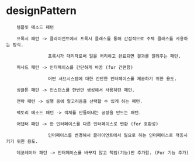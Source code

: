 # designPattern



    	템플릿 메소드 패턴
    
		프록시 패턴 -> 클라이언트에서 프록시 클래스를 통해 간접적으로 주체 클래스를 사용하는 방식.
    
					프록시가 대리자로써 일을 처리하고 완료되면 결과를 알려주는 패턴.
          
		퍼사드 패턴 -> 인터페이스를 간단하게 바꿈 (for 간편함)
    
					어떤 서브시스템에 대한 간단한 인터페이스를 제공하기 위한 용도.
          
		싱글톤 패턴 -> 인스턴스를 한번만 생성해서 사용하턴 패턴.
    
		전략 패턴 -> 실행 중에 알고리즘을 선택할 수 있게 하는 패턴.
    
		팩토리 메소드 패턴 -> 객체를 만들어내는 공장을 만드는 패턴.
    
		어댑터 패턴 -> 한 인터페이스를 다른 인터페이스로 변환 (for 호환성)
    
					인터페이스를 변경해서 클라이언트에서 필요로 하는 인터페이스로 적응시키기 위한 용도.
          
		데코레이터 패턴 -> 인터페이스를 바꾸지 않고 책임(기능)만 추가함. (For 기능 추가)
    
    
